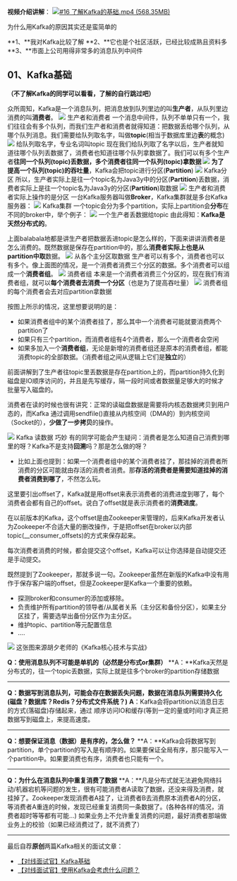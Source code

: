 **视频介绍讲解**：
[![#16 了解Kafka的基础.mp4 (568.35MB)](https://gw.alipayobjects.com/mdn/prod_resou/afts/img/A*NNs6TKOR3isAAAAAAAAAAABkARQnAQ)]()


为什么用Kafka的原因其实还是蛮简单的

**1、**我对Kafka比较了解
**2、**它也是个社区活跃，已经比较成熟且资料多
**3、**市面上公司用得非常多的消息队列中间件


## 01、Kafka基础

**（不了解Kafka的同学可以看看，了解的自行跳过吧）**

众所周知，Kafka是一个消息队列，把消息放到队列里边的叫**生产者**，从队列里边消费的叫**消费者**。
![](https://cdn.nlark.com/yuque/0/2022/png/1285871/1650726445979-dd7546d7-ea16-4efd-984d-faba513332e3.png#averageHue=%23f6eded&clientId=u0ac9a507-161b-4&from=paste&id=u1f454e92&originHeight=145&originWidth=914&originalType=url&ratio=1&rotation=0&showTitle=false&status=done&style=none&taskId=u104dc144-c068-421a-bf81-1c84527ba44&title=)
生产者和消费者
一个消息中间件，队列不单单只有一个，我们往往会有多个队列，而我们生产者和消费者就得知道：把数据丢给哪个队列，从哪个队列消息。我们需要给队列取名字，叫做**topic**(相当于数据库里边**表**的概念)
![](https://cdn.nlark.com/yuque/0/2022/png/1285871/1650726446002-026cef8c-9084-48ff-97b7-df95eb9260a6.png#averageHue=%23f4e9e9&clientId=u0ac9a507-161b-4&from=paste&id=u0ab3dd0c&originHeight=471&originWidth=953&originalType=url&ratio=1&rotation=0&showTitle=false&status=done&style=none&taskId=uec783423-3256-4ed3-bf48-b3473ce5013&title=)
给队列取名字，专业名词叫topic
现在我们给队列取了名字以后，生产者就知道往哪个队列丢数据了，消费者也知道往哪个队列拿数据了。我们可以有多个生产者**往同一个队列(topic)**丢数据，多个消费者**往同一个队列(topic)**拿数据
![](https://cdn.nlark.com/yuque/0/2022/png/1285871/1650726445991-246b66b3-8b07-450d-807d-1652bb81c71e.png#averageHue=%23f7f2f2&clientId=u0ac9a507-161b-4&from=paste&id=ud7f8617f&originHeight=397&originWidth=955&originalType=url&ratio=1&rotation=0&showTitle=false&status=done&style=none&taskId=uc09a325d-e762-4889-ad29-34b51b7c931&title=)
为了提高一个队列(topic)的**吞吐量**，Kafka会把topic进行分区(**Partition**)
![](https://cdn.nlark.com/yuque/0/2022/png/1285871/1650726445908-b49749ca-4688-43f7-ba97-a871f03d707d.png#averageHue=%23f2d3d3&clientId=u0ac9a507-161b-4&from=paste&id=ub84ba417&originHeight=301&originWidth=350&originalType=url&ratio=1&rotation=0&showTitle=false&status=done&style=none&taskId=u3c895c9f-c2ec-4892-b7f6-6a147109812&title=)
Kafka分区
所以，生产者实际上是往一个topic名为Java3y中的分区(**Partition**)丢数据，消费者实际上是往一个topic名为Java3y的分区(**Partition**)取数据
![](https://cdn.nlark.com/yuque/0/2022/png/1285871/1650726446072-09341cff-4676-4cec-8d44-ecc6ca87cf53.png#averageHue=%23f5eded&clientId=u0ac9a507-161b-4&from=paste&id=u7d95ba85&originHeight=448&originWidth=969&originalType=url&ratio=1&rotation=0&showTitle=false&status=done&style=none&taskId=u1d2aa3ce-6777-4316-8e4a-288d9293e68&title=)
生产者和消费者实际上操作的是分区
一台Kafka服务器叫做**Broker**，Kafka集群就是多台Kafka服务器：
![](https://cdn.nlark.com/yuque/0/2022/png/1285871/1650726446592-c36feef0-c377-4ddb-b5db-b4dce0e05395.png#averageHue=%23f4e2e8&clientId=u0ac9a507-161b-4&from=paste&id=ufa6c16c9&originHeight=726&originWidth=1080&originalType=url&ratio=1&rotation=0&showTitle=false&status=done&style=none&taskId=udf44b8a2-b75b-4f6b-941d-56a18efecca&title=)
Kafka集群
一个topic会分为多个partition，实际上partition会**分布**在不同的broker中，举个例子：
![](https://cdn.nlark.com/yuque/0/2022/png/1285871/1650726446653-eb2a067b-6c86-4541-a16c-56159cd95ed4.png#averageHue=%23f8e5ea&clientId=u0ac9a507-161b-4&from=paste&id=ub886ff54&originHeight=579&originWidth=1080&originalType=url&ratio=1&rotation=0&showTitle=false&status=done&style=none&taskId=ufb4413ec-567f-4bf4-91e7-f52bbeb063b&title=)
一个生产者丢数据给topic
由此得知：**Kafka是天然分布式的**。

上面balabala地都是讲生产者把数据丢进topic是怎么样的，下面来讲讲消费者是怎么消费的。既然数据是保存在partition中的，那么**消费者实际上也是从partition中取**数据。
![](https://cdn.nlark.com/yuque/0/2022/jpeg/1285871/1650726588263-e6f18b25-9039-43a5-a2c5-fa6f5e67d5cd.jpeg#averageHue=%23edf3e1&clientId=u0ac9a507-161b-4&from=paste&id=u9a1b131d&originHeight=518&originWidth=1080&originalType=url&ratio=1&rotation=0&showTitle=false&status=done&style=none&taskId=u9b9ac790-d949-4ad9-b7a1-d8a2b2de335&title=)
从各个主分区取数据
生产者可以有多个，消费者也可以有多个。像上面图的情况，是一个消费者消费三个分区的数据。多个消费者可以组成一个**消费者组**。
![](https://cdn.nlark.com/yuque/0/2022/png/1285871/1650726588136-f93b9f78-16a8-444c-b8a3-b12f6d990596.png#averageHue=%23f7ecec&clientId=u0ac9a507-161b-4&from=paste&id=u4549b31d&originHeight=597&originWidth=449&originalType=url&ratio=1&rotation=0&showTitle=false&status=done&style=none&taskId=u7f9a3ef0-5197-471a-a584-3cc2c926208&title=)
消费者组
本来是一个消费者消费三个分区的，现在我们有消费者组，就可以**每个消费者去消费一个分区**（也是为了提高吞吐量）
![](https://cdn.nlark.com/yuque/0/2022/jpeg/1285871/1650726588199-46804caa-82f8-4e86-b426-f0d2ea1cf8d2.jpeg#averageHue=%23e1f4cb&clientId=u0ac9a507-161b-4&from=paste&id=u652d11cb&originHeight=492&originWidth=1080&originalType=url&ratio=1&rotation=0&showTitle=false&status=done&style=none&taskId=u7090710b-854a-4071-9a5d-2d44ed9070e&title=)
消费者组的每个消费者会去对应partition拿数据

按图上所示的情况，这里想要说明的是：

- 如果消费者组中的某个消费者挂了，那么其中一个消费者可能就要消费两个partition了
- 如果只有三个partition，而消费者组有4个消费者，那么一个消费者会空闲
- 如果多加入一个**消费者组**，无论是新增的消费者组还是原本的消费者组，都能消费topic的全部数据。（消费者组之间从逻辑上它们是**独立**的）

前面讲解到了生产者往topic里丢数据是存在partition上的，而partition持久化到磁盘是IO顺序访问的，并且是先写缓存，隔一段时间或者数据量足够大的时候才批量写入磁盘的。

消费者在读的时候也很有讲究：正常的读磁盘数据是需要将内核态数据拷贝到用户态的，而Kafka 通过调用sendfile()直接从内核空间（DMA的）到内核空间（Socket的），**少做了一步拷贝**的操作。

![](https://cdn.nlark.com/yuque/0/2022/png/1285871/1650726588164-6a18f18f-d35b-4e72-9c83-b3240604a493.png#averageHue=%23f9f9f9&clientId=u0ac9a507-161b-4&from=paste&id=u29cb0d6c&originHeight=512&originWidth=1035&originalType=url&ratio=1&rotation=0&showTitle=false&status=done&style=none&taskId=u105d277d-22a3-43e8-aa04-66bea6ed451&title=)
Kafka 读数据 巧妙
有的同学可能会产生疑问：消费者是怎么知道自己消费到哪里的呀？Kafka不是支持**回溯**吗？那是怎么做的呀？

- 比如上面也提到：如果一个消费者组中的某个消费者挂了，那挂掉的消费者所消费的分区可能就由存活的消费者消费。那**存活的消费者是需要知道挂掉的消费者消费到哪了**，不然怎么玩。

这里要引出offset了，Kafka就是用offset来表示消费者的消费进度到哪了，每个消费者会都有自己的offset。说白了offset就是表示消费者的**消费进度**。

在以前版本的Kafka，这个offset是由Zookeeper来管理的，后来Kafka开发者认为Zookeeper不合适大量的删改操作，于是把offset在broker以内部topic(__consumer_offsets)的方式来保存起来。

每次消费者消费的时候，都会提交这个offset，Kafka可以让你选择是自动提交还是手动提交。

既然提到了Zookeeper，那就多说一句。Zookeeper虽然在新版的Kafka中没有用作于保存客户端的offset，但是Zookeeper是Kafka一个重要的依赖。

- 探测broker和consumer的添加或移除。
- 负责维护所有partition的领导者/从属者关系（主分区和备份分区），如果主分区挂了，需要选举出备份分区作为主分区。
- 维护topic、partition等元配置信息
- ….

![](https://cdn.nlark.com/yuque/0/2022/png/1285871/1650726588190-e010a191-4cb0-4f2d-b21d-f1b7b1b99938.png#averageHue=%23fcfcfc&clientId=u0ac9a507-161b-4&from=paste&id=ud107e304&originHeight=584&originWidth=1080&originalType=url&ratio=1&rotation=0&showTitle=false&status=done&style=none&taskId=ue0636759-fccf-40f9-a3ee-30341c00d05&title=)
这张图来源胡夕老师的《Kafka核心技术与实战》

**Q：使用消息队列不可能是单机的（必然是分布式or集群）**
**A：**Kafka天然是分布式的，往一个topic丢数据，实际上就是往多个broker的partition存储数据

---

**Q：数据写到消息队列，可能会存在数据丢失问题，数据在消息队列需要持久化(磁盘？数据库？Redis？分布式文件系统？)**
**A**：Kafka会将partition以消息日志的方式(落磁盘)存储起来，通过 顺序访问IO和缓存(等到一定的量或时间)才真正把数据写到磁盘上，来提高速度。

---

**Q：想要保证消息（数据）是有序的，怎么做？**
**A：**Kafka会将数据写到partition，单个partition的写入是有顺序的。如果要保证全局有序，那只能写入一个partition中。如果要消费也有序，消费者也只能有一个。

---

**Q：为什么在消息队列中重复消费了数据**
**A：**凡是分布式就无法避免网络抖动/机器宕机等问题的发生，很有可能消费者A读取了数据，还没来得及消费，就挂掉了。Zookeeper发现消费者A挂了，让消费者B去消费原本消费者A的分区，等消费者A重连的时候，发现已经重复消费同一条数据了。(各种各样的情况，消费者超时等等都有可能…)
如果业务上不允许重复消费的问题，最好消费者那端做业务上的校验（如果已经消费过了，就不消费了）


---

最后自荐**原创**两篇Kafka相关的面试文章：

- [【对线面试官】Kafka基础](https://mp.weixin.qq.com/s/BD_nYDs037kE58Z6SOn0Pw)
- [【对线面试官】使用Kafka会考虑什么问题？](https://mp.weixin.qq.com/s/5L4mODPQZrfwz94qcFNYuQ)



